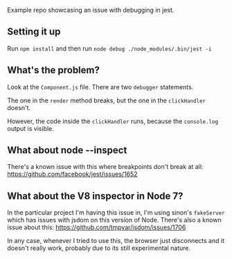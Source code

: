 Example repo showcasing an issue with debugging in jest.

## Setting it up

Run `npm install` and then run `node debug ./node_modules/.bin/jest -i`

## What's the problem?

Look at the `Component.js` file. There are two `debugger` statements.

The one in the `render` method breaks, but the one in the `clickHandler` doesn't.

However, the code inside the `clickHandler` runs, because the `console.log` output is visible.

## What about node --inspect

There's a known issue with this where breakpoints don't break at all: https://github.com/facebook/jest/issues/1652

## What about the V8 inspector in Node 7?

In the particular project I'm having this issue in, I'm using sinon's `fakeServer` which has issues with jsdom on this version of Node. There's also a known issue about this: https://github.com/tmpvar/jsdom/issues/1706

In any case, whenever I tried to use this, the browser just disconnects and it doesn't really work, probably due to its still experimental nature.